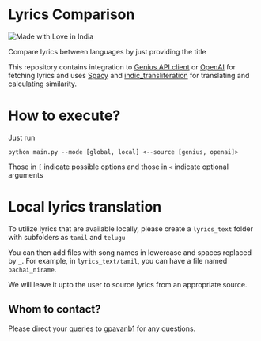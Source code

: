 # Lyrics Comparison

![Made with Love in India](https://madewithlove.org.in/badge.svg)

Compare lyrics between languages by just providing the title

This repository contains integration to [Genius API client](https://docs.genius.com/) or [OpenAI](https://openai.com/blog/openai-api) for fetching lyrics and uses [Spacy](https://spacy.io/) and [indic_transliteration](https://pypi.org/project/indic-transliteration/) for translating and calculating similarity.

# How to execute?

Just run 
```
python main.py --mode [global, local] <--source [genius, openai]> 
```

Those in `[` indicate possible options and those in `<` indicate optional arguments

# Local lyrics translation

To utilize lyrics that are available locally, please create a `lyrics_text` folder with subfolders as `tamil` and `telugu`

You can then add files with song names in lowercase and spaces replaced by `_`. For example, in `lyrics_text/tamil`, you can have a file named `pachai_nirame`.

We will leave it upto the user to source lyrics from an appropriate source.
## Whom to contact?

Please direct your queries to [gpavanb1](http://github.com/gpavanb1)
for any questions.
